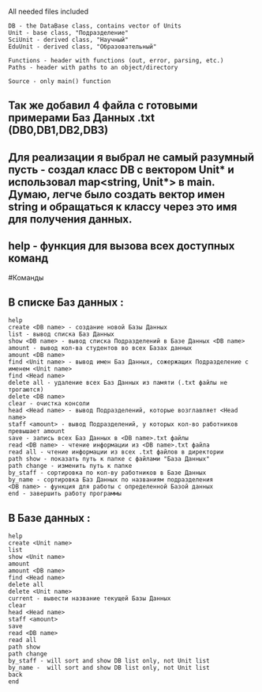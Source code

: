 All needed files included
```Shell
DB - the DataBase class, contains vector of Units
Unit - base class, "Подразделение"
SciUnit - derived class, "Научный"
EduUnit - derived class, "Образовательный"

Functions - header with functions (out, error, parsing, etc.)
Paths - header with paths to an object/directory

Source - only main() function
```
## Так же добавил 4 файла с готовыми примерами Баз Данных .txt (DB0,DB1,DB2,DB3)

## Для реализации я выбрал не самый разумный пусть - создал класс DB с вектором Unit* и использовал map<string, Unit*> в main. Думаю, легче было создать вектор имен string и обращаться к классу через это имя для получения данных.

## help - функция для вызова всех доступных команд

#Команды
  ## В списке Баз данных :
  ```Shell
 help
 create <DB name> - создание новой Базы Данных
 list - вывод списка Баз Данных
 show <DB name> - вывод списка Подразделений в Базе Данных <DB name>
 amount - вывод кол-ва студентов во всех Базах данных
 amount <DB name> 
 find <Unit name> - вывод имен Баз Данных, сожержащих Подразделение с именем <Unit name> 
 find <Head name>
 delete all - удаление всех Баз Данных из памяти (.txt файлы не трогаются)
 delete <DB name>
 clear - очистка консоли
 head <Head name> - вывод Подразделений, которые возглавляет <Head name>
 staff <amount> - вывод Подразделений, у которых кол-во работников превышает amount
 save - запись всех Баз Данных в <DB name>.txt файлы
 read <DB name> - чтение информации из <DB name>.txt файла 
 read all - чтение информации из всех .txt файлов в директории
 path show - показать путь к папке с файлами "База Данных"
 path change - изменить путь к папке
 by_staff - сортировка по кол-ву работников в Базе Данных
 by_name - сортировка Баз Данных по названиям подразделения
 <DB name> - функция для работы с определенной Базой данных
 end - завершить работу программы
 ```
 
 ## В Базе данных :
   ```Shell
 help
 create <Unit name>
 list
 show <Unit name>
 amount
 amount <DB name>
 find <Head name>
 delete all
 delete <Unit name>
 current - вывести название текущей Базы Данных
 clear
 head <Head name>
 staff <amount>
 save
 read <DB name>
 read all
 path show
 path change
 by_staff - will sort and show DB list only, not Unit list
 by_name -  will sort and show DB list only, not Unit list
 back
 end
```

